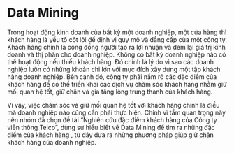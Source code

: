 # Data Mining
<p> Trong hoạt động kinh doanh của bất kỳ một doanh nghiệp, một cửa hàng thì khách hàng là yếu tố cốt lõi để định vị quy mô và đẳng cấp của một công ty.  Khách hàng chính là cộng đồng người tạo ra lợi nhuận và đem lại giá trị kinh doanh và thị phần cho doanh nghiệp. Không có bất kỳ doanh nghiệp nào có thể hoạt động nếu thiếu khách hàng. Đó chính là lý do vì sao các doanh nghiệp luôn có những khoản chi lớn với mục đích xây dựng một tập khách hàng doanh nghiệp.  Bên cạnh đó, công ty phải nắm rõ các đặc điểm của khách hàng để có thể triển khai các dịch vụ chăm sóc khách hàng nhằm giữ mối quan hệ tốt, giữ chân và gia tăng lòng trung thành của khách hàng.</p>
<p>Vì vậy, việc chăm sóc và giữ mối quan hệ tốt với khách hàng chính là điều mà doanh nghiệp nào cũng cần phải thực hiện. Chính vì tầm quan trọng này nên nhóm đã chọn đề tài “Nghiên cứu đặc điểm khách hàng của Công ty viễn thông Telco”, dùng sự hiểu biết về Data Mining để tìm ra những đặc điểm của khách hàng , từ đây đưa ra những phương pháp giúp giữ chân khách hàng của doanh nghiệp.</p>
